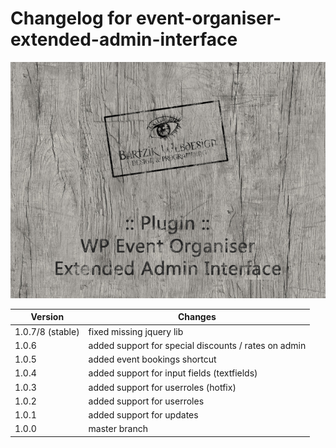 # Changelog for event-organiser-extended-admin-interface
![event-organiser-extended-admin-interface](/screenshot.jpg)

Version | Changes
------- | -------
1.0.7/8 (stable) | fixed missing jquery lib
1.0.6 | added support for special discounts / rates on admin
1.0.5 | added event bookings shortcut
1.0.4 | added support for input fields (textfields)
1.0.3 | added support for userroles (hotfix)
1.0.2 | added support for userroles
1.0.1 | added support for updates
1.0.0 | master branch